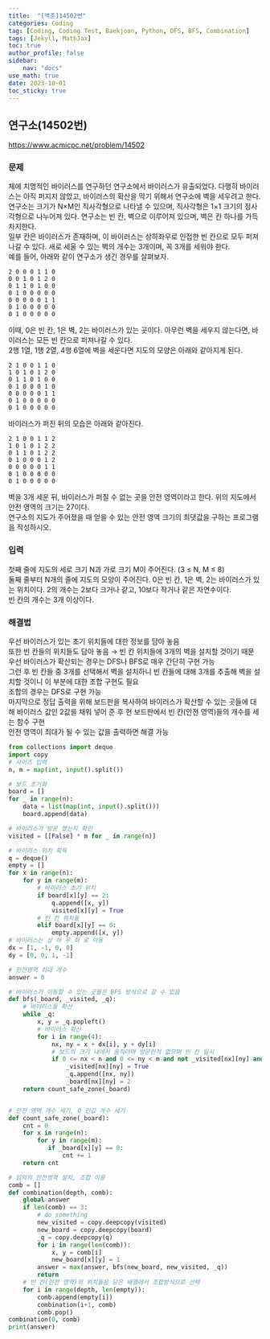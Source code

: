 ```yaml
---
title:  "[백준]14502번"
categories: Coding
tag: [Coding, Coding Test, Baekjoon, Python, DFS, BFS, Combination]
tags: [Jekyll, MathJax]
toc: true
author_profile: false
sidebar:
    nav: "docs"
use_math: true
date: 2023-10-01
toc_sticky: true
---
```


## 연구소(14502번)

<https://www.acmicpc.net/problem/14502>

### 문제

체에 치명적인 바이러스를 연구하던 연구소에서 바이러스가 유출되었다. 다행히 바이러스는 아직 퍼지지 않았고, 바이러스의 확산을 막기 위해서 연구소에 벽을 세우려고 한다.   
연구소는 크기가 N×M인 직사각형으로 나타낼 수 있으며, 직사각형은 1×1 크기의 정사각형으로 나누어져 있다. 연구소는 빈 칸, 벽으로 이루어져 있으며, 벽은 칸 하나를 가득 차지한다.    
일부 칸은 바이러스가 존재하며, 이 바이러스는 상하좌우로 인접한 빈 칸으로 모두 퍼져나갈 수 있다. 새로 세울 수 있는 벽의 개수는 3개이며, 꼭 3개를 세워야 한다.   
예를 들어, 아래와 같이 연구소가 생긴 경우를 살펴보자.

```
2 0 0 0 1 1 0
0 0 1 0 1 2 0
0 1 1 0 1 0 0
0 1 0 0 0 0 0
0 0 0 0 0 1 1
0 1 0 0 0 0 0
0 1 0 0 0 0 0
```

이때, 0은 빈 칸, 1은 벽, 2는 바이러스가 있는 곳이다. 아무런 벽을 세우지 않는다면, 바이러스는 모든 빈 칸으로 퍼져나갈 수 있다.   
2행 1열, 1행 2열, 4행 6열에 벽을 세운다면 지도의 모양은 아래와 같아지게 된다.

```
2 1 0 0 1 1 0
1 0 1 0 1 2 0
0 1 1 0 1 0 0
0 1 0 0 0 1 0
0 0 0 0 0 1 1
0 1 0 0 0 0 0
0 1 0 0 0 0 0
```

바이러스가 퍼진 뒤의 모습은 아래와 같아진다.

```
2 1 0 0 1 1 2
1 0 1 0 1 2 2
0 1 1 0 1 2 2
0 1 0 0 0 1 2
0 0 0 0 0 1 1
0 1 0 0 0 0 0
0 1 0 0 0 0 0
```

벽을 3개 세운 뒤, 바이러스가 퍼질 수 없는 곳을 안전 영역이라고 한다. 위의 지도에서 안전 영역의 크기는 27이다.   
연구소의 지도가 주어졌을 때 얻을 수 있는 안전 영역 크기의 최댓값을 구하는 프로그램을 작성하시오.

### 입력

첫째 줄에 지도의 세로 크기 N과 가로 크기 M이 주어진다. (3 ≤ N, M ≤ 8)   
둘째 줄부터 N개의 줄에 지도의 모양이 주어진다. 0은 빈 칸, 1은 벽, 2는 바이러스가 있는 위치이다. 2의 개수는 2보다 크거나 같고, 10보다 작거나 같은 자연수이다.   
빈 칸의 개수는 3개 이상이다.

### 해결법

우선 바이러스가 있는 초기 위치들에 대한 정보를 담아 놓음   
또한 빈 칸들의 위치들도 담아 놓음 &rarr; 빈 칸 위치들에 3개의 벽을 설치할 것이기 때문   
우선 바이러스가 확산되는 경우는 DFS나 BFS로 매우 간단히 구현 가능   
그런 후 빈 칸들 중 3개를 선택해서 벽을 설치하니 빈 칸들에 대해 3개를 추출해 벽을 설치할 것이니 이 부분에 대한 조합 구현도 필요   
조합의 경우는 DFS로 구현 가능   
마지막으로 정답 출력을 위해 보드판을 복사하여 바이러스가 확산할 수 있는 곳들에 대해 바이러스 값인 2값을 채워 넣어 준 후 현 보드판에서 빈 칸(안전 영역)들의 개수를 세는 함수 구현   
안전 영역이 최대가 될 수 있는 값을 출력하면 해결 가능   

```python
from collections import deque
import copy
# 사이즈 입력
n, m = map(int, input().split())

# 보드 초기화
board = []
for _ in range(n):
    data = list(map(int, input().split()))
    board.append(data)

# 바이러스가 방문 했는지 확인
visited = [[False] * m for _ in range(n)]

# 바이러스 위치 획득
q = deque()
empty = []
for x in range(n):
    for y in range(m):
        # 바이러스 초기 위치
        if board[x][y] == 2:
            q.append([x, y])
            visited[x][y] = True
        # 빈 칸 위치들
        elif board[x][y] == 0:
            empty.append([x, y])
# 바이러스는 상 하 우 좌 로 이동
dx = [1, -1, 0, 0]
dy = [0, 0, 1, -1]

# 안전영역 최대 개수
answer = 0

# 바이러스가 이동할 수 있는 곳들은 BFS 방식으로 갈 수 있음
def bfs(_board, _visited, _q):
    # 바이러스들 확산
    while _q:
        x, y = _q.popleft()
        # 바이러스 확산
        for i in range(4):
            nx, ny = x + dx[i], y + dy[i]
            # 보드의 크기 내에서 움직이며 방문한적 없으며 빈 칸 일시
            if 0 <= nx < n and 0 <= ny < m and not _visited[nx][ny] and _board[nx][ny] == 0:
                _visited[nx][ny] = True
                _q.append([nx, ny])
                _board[nx][ny] = 2
    return count_safe_zone(_board)


# 안전 영역 개수 세기, 0 인값 개수 세기
def count_safe_zone(_board):
    cnt = 0
    for x in range(n):
        for y in range(m):
           if _board[x][y] == 0:
               cnt += 1
    return cnt

# 임의의 안전영역 설치, 조합 이용
comb = []
def combination(depth, comb):
    global answer
    if len(comb) == 3:
        # do something
        new_visited = copy.deepcopy(visited)
        new_board = copy.deepcopy(board)
        _q = copy.deepcopy(q)
        for i in range(len(comb)):
            x, y = comb[i]
            new_board[x][y] = 1
        answer = max(answer, bfs(new_board, new_visited, _q))
        return
    # 빈 칸(안전 영역)의 위치들음 담은 배열에서 조합방식으로 선택
    for i in range(depth, len(empty)):
        comb.append(empty[i])
        combination(i+1, comb)
        comb.pop()
combination(0, comb)
print(answer)
```

